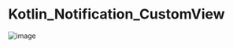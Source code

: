 # Kotlin_Notification_CustomView
![image](https://user-images.githubusercontent.com/60017090/138552104-a4c0fca8-78df-4807-ac79-d648aa663e1f.png)
